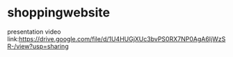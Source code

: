 # shoppingwebsite
presentation video link:https://drive.google.com/file/d/1U4HUGjXUc3bvPS0RX7NP0AgA6IjWzSR-/view?usp=sharing
